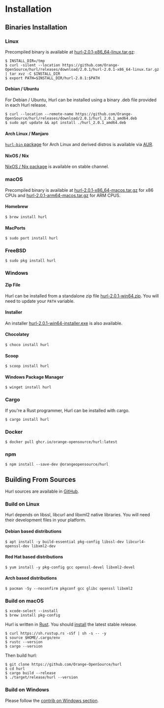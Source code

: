 # Installation

## Binaries Installation

### Linux

Precompiled binary is available at [hurl-2.0.1-x86_64-linux.tar.gz]:

```shell
$ INSTALL_DIR=/tmp
$ curl -silent --location https://github.com/Orange-OpenSource/hurl/releases/download/2.0.1/hurl-2.0.1-x86_64-linux.tar.gz | tar xvz -C $INSTALL_DIR
$ export PATH=$INSTALL_DIR/hurl-2.0.1:$PATH
```

#### Debian / Ubuntu

For Debian / Ubuntu, Hurl can be installed using a binary .deb file provided in each Hurl release.

```shell
$ curl --location --remote-name https://github.com/Orange-OpenSource/hurl/releases/download/2.0.1/hurl_2.0.1_amd64.deb
$ sudo apt update && apt install ./hurl_2.0.1_amd64.deb
```

#### Arch Linux / Manjaro

[`hurl-bin` package] for Arch Linux and derived distros is available via [AUR].

#### NixOS / Nix

[NixOS / Nix package] is available on stable channel.

### macOS

Precompiled binary is available at [hurl-2.0.1-x86_64-macos.tar.gz] for x86 CPUs and [hurl-2.0.1-arm64-macos.tar.gz] for ARM CPUS.

#### Homebrew

```shell
$ brew install hurl
```

#### MacPorts

```shell
$ sudo port install hurl
```

### FreeBSD

```shell
$ sudo pkg install hurl
```

### Windows

#### Zip File

Hurl can be installed from a standalone zip file [hurl-2.0.1-win64.zip]. You will need to update your `PATH` variable.

#### Installer

An installer [hurl-2.0.1-win64-installer.exe] is also available.

#### Chocolatey

```shell
$ choco install hurl
```

#### Scoop

```shell
$ scoop install hurl
```

#### Windows Package Manager

```shell
$ winget install hurl
```

### Cargo

If you're a Rust programmer, Hurl can be installed with cargo.

```shell
$ cargo install hurl
```

### Docker

```shell
$ docker pull ghcr.io/orange-opensource/hurl:latest
```

### npm

```shell
$ npm install --save-dev @orangeopensource/hurl
```

## Building From Sources

Hurl sources are available in [GitHub].

### Build on Linux

Hurl depends on libssl, libcurl and libxml2 native libraries. You will need their development files in your platform.


#### Debian based distributions

```shell
$ apt install -y build-essential pkg-config libssl-dev libcurl4-openssl-dev libxml2-dev
```

#### Red Hat based distributions

```shell
$ yum install -y pkg-config gcc openssl-devel libxml2-devel
```

#### Arch based distributions

```shell
$ pacman -Sy --noconfirm pkgconf gcc glibc openssl libxml2
```

### Build on macOS

```shell
$ xcode-select --install
$ brew install pkg-config
```

Hurl is written in [Rust]. You should [install] the latest stable release.

```shell
$ curl https://sh.rustup.rs -sSf | sh -s -- -y
$ source $HOME/.cargo/env
$ rustc --version
$ cargo --version
```

Then build hurl:

```shell
$ git clone https://github.com/Orange-OpenSource/hurl
$ cd hurl
$ cargo build --release
$ ./target/release/hurl --version
```

### Build on Windows

Please follow the [contrib on Windows section].

[GitHub]: https://github.com/Orange-OpenSource/hurl
[hurl-2.0.1-win64.zip]: https://github.com/Orange-OpenSource/hurl/releases/download/2.0.1/hurl-2.0.1-win64.zip
[hurl-2.0.1-win64-installer.exe]: https://github.com/Orange-OpenSource/hurl/releases/download/2.0.1/hurl-2.0.1-win64-installer.exe
[hurl-2.0.1-x86_64-macos.tar.gz]: https://github.com/Orange-OpenSource/hurl/releases/download/2.0.1/hurl-2.0.1-x86_64-macos.tar.gz
[hurl-2.0.1-arm64-macos.tar.gz]: https://github.com/Orange-OpenSource/hurl/releases/download/2.0.1/hurl-2.0.1-arm64-macos.tar.gz
[hurl-2.0.1-x86_64-linux.tar.gz]: https://github.com/Orange-OpenSource/hurl/releases/download/2.0.1/hurl-2.0.1-x86_64-linux.tar.gz
[AUR]: https://wiki.archlinux.org/index.php/Arch_User_Repository
[`hurl-bin` package]: https://aur.archlinux.org/packages/hurl-bin/
[install]: https://www.rust-lang.org/tools/install
[Rust]: https://www.rust-lang.org
[contrib on Windows section]: https://github.com/Orange-OpenSource/hurl/blob/master/contrib/windows/README.md
[NixOS / Nix package]: https://search.nixos.org/packages?from=0&size=1&sort=relevance&type=packages&query=hurl

